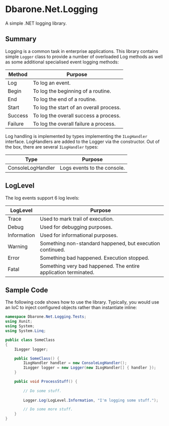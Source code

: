 # Dbarone.Net.Logging
A simple .NET logging library.

## Summary

Logging is a common task in enterprise applications. This library contains simple `Logger` class to provide a number of overloaded Log methods as well as some additional specialised event logging methods:

| Method  | Purpose                                 |
| ------- | --------------------------------------- |
| Log     | To log an event.                        |
| Begin   | To log the beginning of a routine.      |
| End     | To log the end of a routine.            |
| Start   | To log the start of an overall process. |
| Success | To log the overall success a process.   |
| Failure | To log the overall failure a process.   |

Log handling is implemented by types implementing the `ILogHandler` interface. LogHandlers are added to the Logger via the constructor. Out of the box, there are several `ILogHandler` types:

| Type              | Purpose                     |
| ----------------- | --------------------------- |
| ConsoleLogHandler | Logs events to the console. |

## LogLevel

The log events support 6 log levels:

| LogLevel    | Purpose                                                         |
| ----------- | --------------------------------------------------------------- |
| Trace       | Used to mark trail of execution.                                |
| Debug       | Used for debugging purposes.                                    |
| Information | Used for informational purposes.                                |
| Warning     | Something non-standard happened, but execution continued.       |
| Error       | Something bad happened. Execution stopped.                      |
| Fatal       | Something very bad happened. The entire application terminated. |

## Sample Code

The following code shows how to use the library. Typically, you would use an IoC to inject configured objects rather than instantiate inline:

``` C#
namespace Dbarone.Net.Logging.Tests;
using Xunit;
using System;
using System.Linq;

public class SomeClass
{
    ILogger logger;

    public SomeClass() {
        ILogHandler handler = new ConsoleLogHandler();
        ILogger logger = new Logger(new ILogHandler[] { handler });
    }

    public void ProcessStuff() {
        
        // Do some stuff.
        
        Logger.Log(LogLevel.Information, "I'm logging some stuff.");

        // Do some more stuff.
    }
}
```


